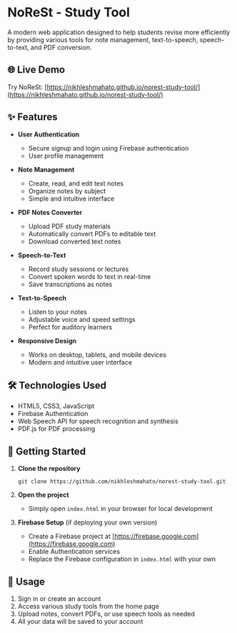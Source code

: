 # NoReSt - Study Tool

A modern web application designed to help students revise more efficiently by providing various tools for note management, text-to-speech, speech-to-text, and PDF conversion.

## 🌐 Live Demo

 Try NoReSt: [https://nikhleshmahato.github.io/norest-study-tool/](https://nikhleshmahato.github.io/norest-study-tool/)

## ✨ Features

- **User Authentication**
  - Secure signup and login using Firebase authentication
  - User profile management

- **Note Management**
  - Create, read, and edit text notes
  - Organize notes by subject
  - Simple and intuitive interface

- **PDF Notes Converter**
  - Upload PDF study materials
  - Automatically convert PDFs to editable text
  - Download converted text notes

- **Speech-to-Text**
  - Record study sessions or lectures
  - Convert spoken words to text in real-time
  - Save transcriptions as notes

- **Text-to-Speech**
  - Listen to your notes
  - Adjustable voice and speed settings
  - Perfect for auditory learners

- **Responsive Design**
  - Works on desktop, tablets, and mobile devices
  - Modern and intuitive user interface

## 🛠️ Technologies Used

- HTML5, CSS3, JavaScript
- Firebase Authentication
- Web Speech API for speech recognition and synthesis
- PDF.js for PDF processing

## 🚀 Getting Started

1. **Clone the repository**
   ```
   git clone https://github.com/nikhleshmahato/norest-study-tool.git
   ```

2. **Open the project**
   - Simply open `index.html` in your browser for local development

3. **Firebase Setup** (if deploying your own version)
   - Create a Firebase project at [https://firebase.google.com](https://firebase.google.com)
   - Enable Authentication services
   - Replace the Firebase configuration in `index.html` with your own

## 📝 Usage

1. Sign in or create an account
2. Access various study tools from the home page
3. Upload notes, convert PDFs, or use speech tools as needed
4. All your data will be saved to your account

